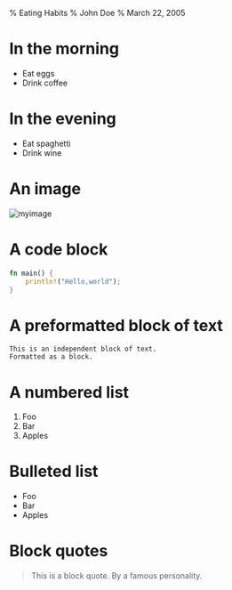 % Eating Habits
% John Doe
% March 22, 2005

# In the morning

- Eat eggs
- Drink coffee

# In the evening

- Eat spaghetti
- Drink wine

# An image

![myimage](images/paper1b.jpg)

# A code block

```rust
fn main() {
    println!("Hello,world");
}
```

# A preformatted block of text

    This is an independent block of text.
    Formatted as a block.


# A numbered list

1. Foo
2. Bar
3. Apples

# Bulleted list

* Foo
* Bar
* Apples


# Block quotes
    
> This is a block quote.
> By a famous personality.


